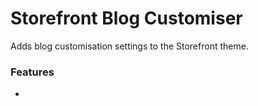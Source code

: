 Storefront Blog Customiser
==========================

Adds blog customisation settings to the Storefront theme.

### Features

*